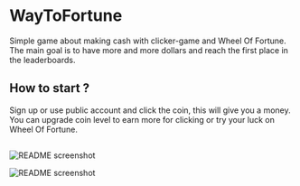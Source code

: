 # WayToFortune

Simple game about making cash with clicker-game and Wheel Of Fortune. The main goal is to have more and more dollars and reach the first place in the leaderboards. 

## How to start ?

Sign up or use public account and click the coin, this will give you a money. You can upgrade coin level to earn more for clicking or try your luck on Wheel Of Fortune.

## 
![README screenshot](https://github.com/GajdaD/WayToFortune/blob/master/images/screenshot_1.PNG)

![README screenshot](https://github.com/GajdaD/WayToFortune/blob/master/images/screenshot_2.PNG)